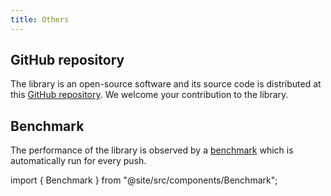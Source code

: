 ```yaml
---
title: Others
---
```


## GitHub repository
The library is an open-source software and its source code is distributed at this [GitHub repository](https://github.com/shwaka/kohomology). We welcome your contribution to the library.

## Benchmark
The performance of the library is observed by a <a href="/benchmark/index.html" target="_blank">benchmark</a> which is automatically run for every push.

import { Benchmark } from "@site/src/components/Benchmark";

<Benchmark/>
